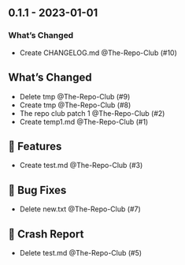 ## 0.1.1 - 2023-01-01

### What’s Changed

- Create CHANGELOG.md @The-Repo-Club (#10)

## What’s Changed

- Delete tmp @The-Repo-Club (#9)
- Create tmp @The-Repo-Club (#8)
- The repo club patch 1 @The-Repo-Club (#2)
- Create temp1.md @The-Repo-Club (#1)

## 🚀 Features

- Create test.md @The-Repo-Club (#3)

## 🐛 Bug Fixes

- Delete new.txt @The-Repo-Club (#7)

## 🧰 Crash Report

- Delete test.md @The-Repo-Club (#5)
